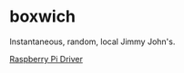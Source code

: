 # boxwich

Instantaneous, random, local Jimmy John's.

[Raspberry Pi Driver](https://github.com/gabrieltriggs/boxwich)
